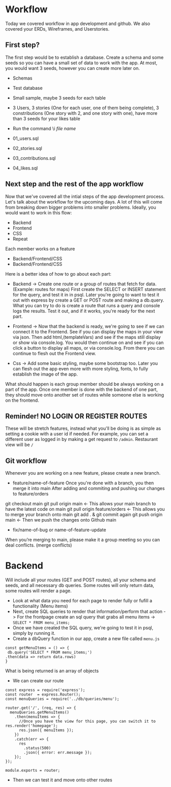 # Workflow

Today we covered workflow in app development and github.
We also covered your ERDs, Wireframes, and Userstories.

## First step?

The first step would be to establish a database. Create a schema and some seeds so you can have a small set of data to work with the app.
At most, you would want 3 seeds, however you can create more later on.

- Schemas

- Test database
 - Small sample, maybe 3 seeds for each table
 - 3 Users, 3 stories (One for each user, one of them being complete), 3 constributions (One story with 2, and one story with one), have more than 3 seeds for your likes table

 - Run the command \i *file name*

 - 01_users.sql
 - 02_stories.sql
 - 03_contributions.sql
 - 04_likes.sql

## Next step and the rest of the app workflow

Now that we've covered all the intial steps of the app development process. Let's talk about the workflow for the upcoming days. A lot of this will come from breaking down bigger problems into smaller problems.
Ideally, you would want to work in this flow:
- Backend
- Frontend
- CSS
- Repeat

Each member works on a feature

  - Backend/Frontend/CSS 
  - Backend/Frontend/CSS

Here is a better idea of how to go about each part:

- Backend → Create one route or a group of routes that fetch for data. (Example: routes for maps) First create the SELECT or INSERT statement for the query, and test it in in psql. Later you're going to want to test it out with express by create a GET or POST route and making a db.query. What you can try to do is create a route that runs a query and console logs the results. Test it out, and if it works, you're ready for the next part.

- Frontend → Now that the backend is ready, we're going to see if we can connect it to the Frontend. See if you can display the maps in your view via json. Then add html,(templateVars) and see if the maps still display or show via console.log. You would then continue on and see if you can click a button to display all maps, or via console.log. From there you can continue to flesh out the Frontend view.

- Css → Add some basic styling, maybe some bootstrap too. Later you can flesh out the app even more with more styling, fonts, to fully establish the image of the app.

What should happen is each group member should be always working on a part of the app. Once one member is done with the backend of one part, they should move onto another set of routes while someone else is working on the frontend.

## Reminder! NO LOGIN OR REGISTER ROUTES

These will be stretch features, instead what you'll be doing is as simple as setting a cookie with a user id if needed.
For example, you can set a different user as logged in by making a get request to `/admin`.
Restaurant view will be `/`

## Git workflow

Whenever you are working on a new feature, please create a new branch.

- feature/name-of-feature
 Once you're done with a branch, you then merge it into main
After adding and commiting and pushing our changes to feature/orders

git checkout main
git pull origin main <- This allows your main branch to have the latest code on main
git pull origin feature/orders <- This allows you to merge your branch onto main
git add . & git commit again
git push origin main <- Then we push the changes onto Github main

- fix/name-of-bug or name-of-feature-update

When you’re merging to main, please make it a group meeting so you can deal conflicts. (merge conflicts)


# Backend
Will include all your routes (GET and POST routes), all your schema and seeds, and all necessary db queries.
Some routes will only return data, some routes will render a page.
- Look at what data you need for each page to render fully or fufill a functionality (Menu items)
- Next, create SQL queries to render that information/perform that action -> For the frontpage create an sql query that grabs all menu items -> `SELECT * FROM menu_items;`
- Once we have created the SQL query, we're going to test it in psql, simply by running it.
- Create a dbQuery function in our app, create a new file called `menu.js`
```
const getMenuItems = () => {
 db.query('SELECT * FROM menu_items;')
.then(data => return data.rows)
}
```
What is being returned is an array of objects
- We can create our route
```
const express = require('express');
const router  = express.Router();
const menuQueries = require('../db/queries/menu');

router.get('/', (req, res) => {
  menuQueries.getMenuItems()
    .then(menuItems => {
      //Once you have the view for this page, you can switch it to res.render('homepage');
      res.json({ menuItems });
    })
    .catch(err => {
      res
        .status(500)
        .json({ error: err.message });
    });
});

module.exports = router;
```
- Then we can test it and move onto other routes
